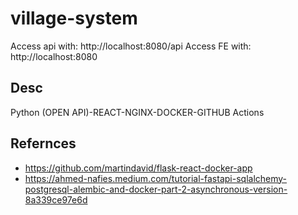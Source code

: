 # village-system

Access api with: http://localhost:8080/api
Access FE with: http://localhost:8080

## Desc

Python (OPEN API)-REACT-NGINX-DOCKER-GITHUB Actions


## Refernces
- https://github.com/martindavid/flask-react-docker-app
- https://ahmed-nafies.medium.com/tutorial-fastapi-sqlalchemy-postgresql-alembic-and-docker-part-2-asynchronous-version-8a339ce97e6d
